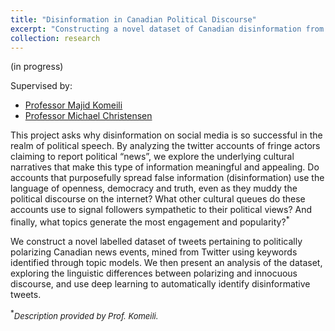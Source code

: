 ```yaml
---
title: "Disinformation in Canadian Political Discourse"
excerpt: "Constructing a novel dataset of Canadian disinformation from Twitter, and analyzing its linguistic properties using deep learning. (in progress)"
collection: research
---
```


(in progress)

Supervised by:

* [Professor Majid Komeili](http://people.scs.carleton.ca/~majidkomeili/)
* [Professor Michael Christensen](https://carleton.ca/law/people/michael-christensen/)


This project asks why disinformation on social media is so successful in the realm of political speech. By analyzing the twitter accounts of fringe actors claiming to report political “news”, we explore the underlying cultural narratives that make this type of information meaningful and appealing. Do accounts that purposefully spread false information (disinformation) use the language of openness, democracy and truth, even as they muddy the political discourse on the internet? What other cultural queues do these accounts use to signal followers sympathetic to their political views? And finally, what topics generate the most engagement and popularity?<sup>*</sup>

We construct a novel labelled dataset of tweets pertaining to politically polarizing Canadian news events, mined from Twitter using keywords identified through topic models. We then present an analysis of the dataset, exploring the linguistic differences between polarizing and innocuous discourse, and use deep learning to automatically identify disinformative tweets.


<sup>*</sup><i style='font-size: small'>Description provided by Prof. Komeili.</i>
